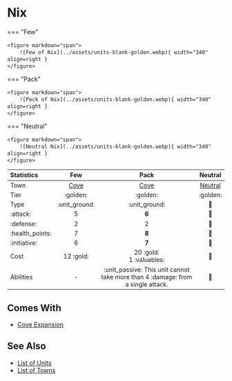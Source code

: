 # Nix

=== "Few"

    <figure markdown="span">
        ![Few of Nix](../assets/units-blank-golden.webp){ width="340" align=right }
    </figure>

=== "Pack"

    <figure markdown="span">
        ![Pack of Nix](../assets/units-blank-golden.webp){ width="340" align=right }
    </figure>

=== "Neutral"

    <figure markdown="span">
        ![Neutral Nix](../assets/units-blank-golden.webp){ width="340" align=right }
    </figure>


| Statistics | Few | Pack | Neutral |
| :--- | :---: | :---: | :---: |
| Town | [Cove](../towns/cove.md) | [Cove](../towns/cove.md) | [Neutral](../towns/neutral.md) |
| Tier | :golden: | :golden: | :golden: |
| Type | :unit_ground: | :unit_ground: | 🚧 |
| :attack: | 5 | **6** | 🚧 |
| :defense: | 2 | 2 | 🚧 |
| :health_points: | 7 | **8** | 🚧 |
| :initiative: | 6 | **7** | 🚧 |
| Cost | 12 :gold: | 20 :gold:<br>1 :valuables: | 🚧 |
| Abilities | - | :unit_passive: This unit cannot take more than 4 :damage: from a single attack. | 🚧 |


## Comes With

- [Cove Expansion](../content.md)


## See Also

- [List of Units](index.md)
- [List of Towns](../towns/index.md)